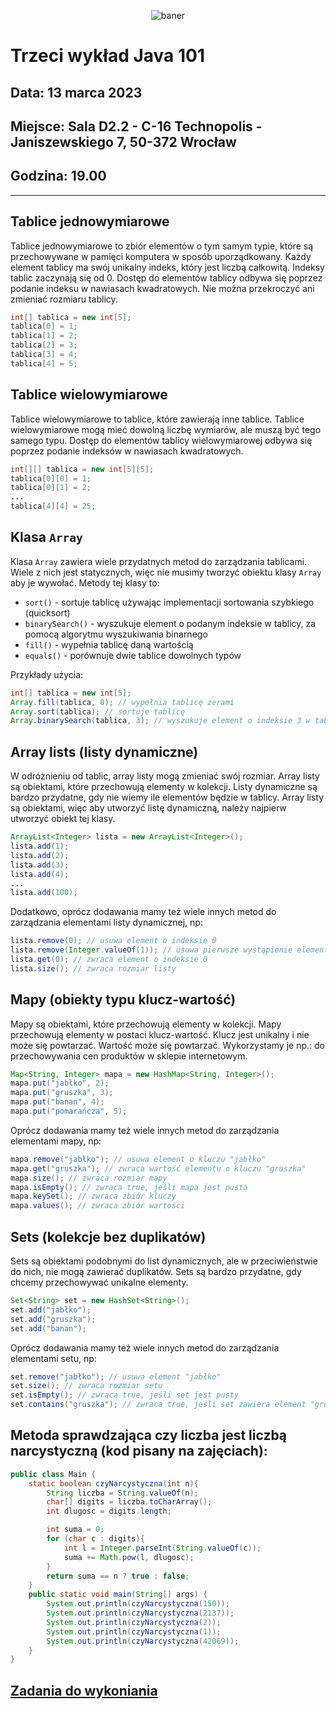 <p align="center"><img src="https://user-images.githubusercontent.com/50357817/225108795-903963e4-775c-4fa7-8a19-a13bed81fb9c.svg" alt="baner"></p>



# Trzeci wykład Java 101

## Data: **13 marca 2023**

## Miejsce: **Sala D2.2 - C-16 Technopolis - Janiszewskiego 7, 50-372 Wrocław**

## Godzina: **19.00**
___

## Tablice jednowymiarowe

Tablice jednowymiarowe to zbiór elementów o tym samym typie, które są przechowywane w pamięci komputera w sposób uporządkowany. 
Każdy element tablicy ma swój unikalny indeks, który jest liczbą całkowitą. Indeksy tablic zaczynają się od 0. 
Dostęp do elementów tablicy odbywa się poprzez podanie indeksu w nawiasach kwadratowych. Nie można przekroczyć ani 
zmieniać rozmiaru tablicy.


```java
int[] tablica = new int[5];
tablica[0] = 1;
tablica[1] = 2;
tablica[2] = 3;
tablica[3] = 4;
tablica[4] = 5;
```

## Tablice wielowymiarowe

Tablice wielowymiarowe to tablice, które zawierają inne tablice. Tablice wielowymiarowe mogą mieć dowolną liczbę wymiarów, ale muszą
być tego samego typu. Dostęp do elementów tablicy wielowymiarowej odbywa się poprzez podanie indeksów w nawiasach kwadratowych.

```java
int[][] tablica = new int[5][5];
tablica[0][0] = 1;
tablica[0][1] = 2;
...
tablica[4][4] = 25;
```

## Klasa `Array`

Klasa `Array` zawiera wiele przydatnych metod do zarządzania tablicami. Wiele z nich jest statycznych, więc nie musimy tworzyć obiektu
klasy `Array` aby je wywołać. Metody tej klasy to:

- `sort()` - sortuje tablicę używając implementacji sortowania szybkiego (quicksort)
- `binarySearch()` - wyszukuje element o podanym indeksie w tablicy, za pomocą algorytmu wyszukiwania binarnego
- `fill()` - wypełnia tablicę daną wartością
- `equals()` - porównuje dwie tablice dowolnych typów

Przykłady użycia:

```java
int[] tablica = new int[5];
Array.fill(tablica, 0); // wypełnia tablicę zerami
Array.sort(tablica); // sortuje tablicę
Array.binarySearch(tablica, 3); // wyszukuje element o indeksie 3 w tablicy
```


## Array lists (listy dynamiczne)

W odróżnieniu od tablic, array listy mogą zmieniać swój rozmiar. Array listy są obiektami, które przechowują elementy w kolekcji.
Listy dynamiczne są bardzo przydatne, gdy nie wiemy ile elementów będzie w tablicy. Array listy są obiektami, więc aby utworzyć
listę dynamiczną, należy najpierw utworzyć obiekt tej klasy.

```java
ArrayList<Integer> lista = new ArrayList<Integer>();
lista.add(1);
lista.add(2);
lista.add(3);
lista.add(4);
...
lista.add(100);
```

Dodatkowo, oprócz dodawania mamy też wiele innych metod do zarządzania elementami listy dynamicznej, np:

```java
lista.remove(0); // usuwa element o indeksie 0
lista.remove(Integer.valueOf(1)); // usuwa pierwsze wystąpienie elementu o wartości 1
lista.get(0); // zwraca element o indeksie 0
lista.size(); // zwraca rozmiar listy
```

## Mapy (obiekty typu klucz-wartość)

Mapy są obiektami, które przechowują elementy w kolekcji. Mapy przechowują elementy w postaci klucz-wartość. Klucz jest unikalny
i nie może się powtarzać. Wartość może się powtarzać. Wykorzystamy je np.: do przechowywania cen produktów w sklepie internetowym.

```java
Map<String, Integer> mapa = new HashMap<String, Integer>();
mapa.put("jabłko", 2);
mapa.put("gruszka", 3);
mapa.put("banan", 4);
mapa.put("pomarańcza", 5);
```

Oprócz dodawania mamy też wiele innych metod do zarządzania elementami mapy, np:

```java
mapa.remove("jabłko"); // usuwa element o kluczu "jabłko"
mapa.get("gruszka"); // zwraca wartość elementu o kluczu "gruszka"
mapa.size(); // zwraca rozmiar mapy
mapa.isEmpty(); // zwraca true, jeśli mapa jest pusta
mapa.keySet(); // zwraca zbiór kluczy
mapa.values(); // zwraca zbiór wartości
```

## Sets (kolekcje bez duplikatów)

Sets są obiektami podobnymi do list dynamicznych, ale w przeciwieństwie do nich, nie mogą zawierać duplikatów. Sets są bardzo
przydatne, gdy chcemy przechowywać unikalne elementy.

```java
Set<String> set = new HashSet<String>();
set.add("jabłko");
set.add("gruszka");
set.add("banan");
```

Oprócz dodawania mamy też wiele innych metod do zarządzania elementami setu, np:

```java
set.remove("jabłko"); // usuwa element "jabłko"
set.size(); // zwraca rozmiar setu
set.isEmpty(); // zwraca true, jeśli set jest pusty
set.contains("gruszka"); // zwraca true, jeśli set zawiera element "gruszka"
```

## Metoda sprawdzająca czy liczba jest liczbą narcystyczną (kod pisany na zajęciach):
```java
public class Main {
    static boolean czyNarcystyczna(int n){
        String liczba = String.valueOf(n);
        char[] digits = liczba.toCharArray();
        int dlugosc = digits.length;

        int suma = 0;
        for (char c : digits){
            int l = Integer.parseInt(String.valueOf(c));
            suma += Math.pow(l, dlugosc);
        }
        return suma == n ? true : false;
    }
    public static void main(String[] args) {
        System.out.println(czyNarcystyczna(150));
        System.out.println(czyNarcystyczna(2137));
        System.out.println(czyNarcystyczna(2));
        System.out.println(czyNarcystyczna(1));
        System.out.println(czyNarcystyczna(42069));
    }
}
```

## [Zadania do wykoniania](zadanie.md)
